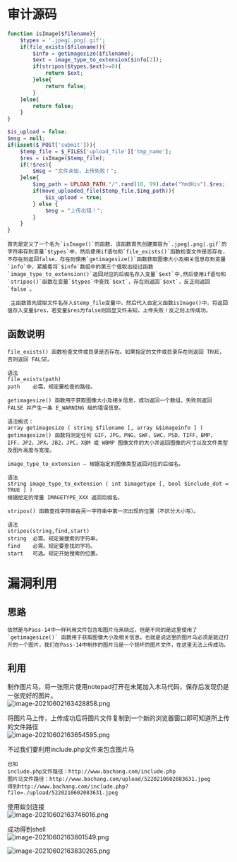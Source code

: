 
# 审计源码
```php
function isImage($filename){
    $types = '.jpeg|.png|.gif';
    if(file_exists($filename)){
        $info = getimagesize($filename);
        $ext = image_type_to_extension($info[2]);
        if(stripos($types,$ext)>=0){
            return $ext;
        }else{
            return false;
        }
    }else{
        return false;
    }
}

$is_upload = false;
$msg = null;
if(isset($_POST['submit'])){
    $temp_file = $_FILES['upload_file']['tmp_name'];
    $res = isImage($temp_file);
    if(!$res){
        $msg = "文件未知，上传失败！";
    }else{
        $img_path = UPLOAD_PATH."/".rand(10, 99).date("YmdHis").$res;
        if(move_uploaded_file($temp_file,$img_path)){
            $is_upload = true;
        } else {
            $msg = "上传出错！";
        }
    }
}
```

	首先是定义了一个名为`isImage()`的函数，该函数首先创建类容为`.jpeg|.png|.gif`的字符串存到变量`$types`中，然后使用if语句和`file_exists()`函数检查文件是否存在，不存在则返回false，存在则使用`getimagesize()`函数获取图像大小及相关信息存到变量`info`中，紧接着将`$info`数组中的第三个值取出经过函数`image_type_to_extension()`返回对应的后缀名存入变量`$ext`中,然后使用if语句和`stripos()`函数在变量`$types`中查找`$ext`，存在则返回`$ext`，反正则返回`false`。

	 主函数首先提取文件名存入$temp_file变量中，然后代入自定义函数isImage()中，将返回值存入变量$res，若变量$res为false则回显文件未知，上传失败！反之则上传成功。


## 函数说明
```
file_exists() 函数检查文件或目录是否存在。如果指定的文件或目录存在则返回 TRUE，否则返回 FALSE。

语法
file_exists(path)
path	必需。规定要检查的路径。
```

```
getimagesize() 函数用于获取图像大小及相关信息，成功返回一个数组，失败则返回 FALSE 并产生一条 E_WARNING 级的错误信息。

语法格式：
array getimagesize ( string $filename [, array &$imageinfo ] )
getimagesize() 函数将测定任何 GIF，JPG，PNG，SWF，SWC，PSD，TIFF，BMP，IFF，JP2，JPX，JB2，JPC，XBM 或 WBMP 图像文件的大小并返回图像的尺寸以及文件类型及图片高度与宽度。
```

```
image_type_to_extension — 根据指定的图像类型返回对应的后缀名。

语法
string image_type_to_extension ( int $imagetype [, bool $include_dot = TRUE ] )
根据给定的常量 IMAGETYPE_XXX 返回后缀名。
```

```
stripos() 函数查找字符串在另一字符串中第一次出现的位置（不区分大小写）。

语法
stripos(string,find,start)
string	必需。规定被搜索的字符串。
find	必需。规定要查找的字符。
start	可选。规定开始搜索的位置。
```


# 漏洞利用

## 思路
	依然是与Pass-14中一样利用文件包含和图片马来绕过，但是不同的是这里使用了`getimagesize()` 函数用于获取图像大小及相关信息，也就是说这里的图片马必须是能过打开的一个图片，我们在Pass-14中制作的图片马是一个损坏的图片文件，在这里无法上传成功。


## 利用
制作图片马，将一张照片使用notepad打开在末尾加入木马代码，保存后发现仍是一张完好的图片。<br />![image-20210602163428858.png](./assets/1656468365332-f393c408-7a05-4c70-a049-1466a54210ca.png)

将图片马上传，上传成功后将图片文件复制到一个新的浏览器窗口即可知道所上传的文件路径<br />![image-20210602163654595.png](./assets/1656468369084-03f00c02-bdcc-40b0-98ef-f089f00e2155.png)

不过我们要利用include.php文件来包含图片马

```
已知
include.php文件路径：http://www.bachang.com/include.php
图片马文件路径：http://www.bachang.com/upload/5220210602083631.jpeg
得到http://www.bachang.com/include.php?file=./upload/5220210602083631.jpeg
```

使用蚁剑连接<br />![image-20210602163746016.png](./assets/1656468374650-0fa1e7ae-3991-468d-bf60-408120f73c6d.png)

成功得到shell<br />![image-20210602163801549.png](./assets/1656468378568-593b8978-796a-49d5-a3df-1b2815fb6897.png)

![image-20210602163830265.png](./assets/1656468381541-48f60998-4ed7-40cf-b550-3b10f241c054.png)
